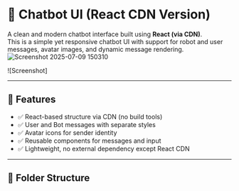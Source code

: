 # 🤖 Chatbot UI (React CDN Version)

A clean and modern chatbot interface built using **React (via CDN)**.  
This is a simple yet responsive chatbot UI with support for robot and user messages, avatar images, and dynamic message rendering.
![Screenshot 2025-07-09 150310](https://github.com/user-attachments/assets/505d03bd-0e38-438d-a5db-e7081016a368)

![Screenshot]

---

## 🚀 Features

- ✅ React-based structure via CDN (no build tools)
- ✅ User and Bot messages with separate styles
- ✅ Avatar icons for sender identity
- ✅ Reusable components for messages and input
- ✅ Lightweight, no external dependency except React CDN

---

## 📁 Folder Structure

